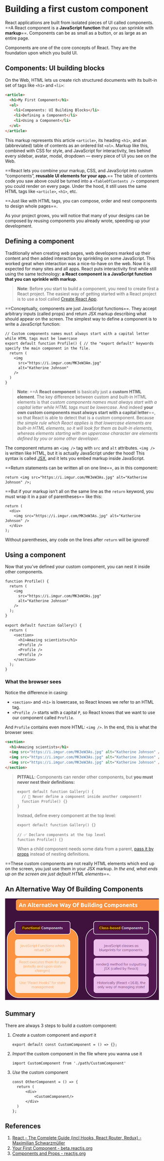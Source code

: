 # Building a first custom component

React applications are built from isolated pieces of UI called components. ==A React component is a **JavaScript function** that you can sprinkle with **markup**==. Components can be as small as a button, or as large as an entire page.

Components are one of the core concepts of React. They are the foundation upon which you build UI.

## Components: UI building blocks 

On the Web, HTML lets us create rich structured documents with its built-in set of tags like `<h1>` and `<li>`:

```html
<article>
  <h1>My First Component</h1>
  <ol>
    <li>Components: UI Building Blocks</li>
    <li>Defining a Component</li>
    <li>Using a Component</li>
  </ol>
</article>
```

This markup represents this article `<article>`, its heading `<h1>`, and an (abbreviated) table of contents as an ordered list `<ol>`. Markup like this, combined with CSS for style, and JavaScript for interactivity, lies behind every sidebar, avatar, modal, dropdown — every piece of UI you see on the Web.

==React lets you combine your markup, CSS, and JavaScript into custom “components”, **reusable UI elements for your app.**== The table of contents code you saw above could be turned into a `<TableOfContents />` component you could render on every page. Under the hood, it still uses the same HTML tags like `<article>`, `<h1>`, etc.

==Just like with HTML tags, you can compose, order and nest components to design whole pages==.

As your project grows, you will notice that many of your designs can be composed by reusing components you already wrote, speeding up your development.

## Defining a component 

Traditionally when creating web pages, web developers marked up their content and then added interaction by sprinkling on some JavaScript. This worked great when interaction was a nice-to-have on the web. Now it is expected for many sites and all apps. React puts interactivity first while still using the same technology: **a React component is a JavaScript function that you can sprinkle with markup**.

> **Note**: Before you start to build a component, you need to create first a React project. The easiest way of getting started with a React project is to use a tool called [Create React App](https://github.com/facebook/create-react-app).

==Conceptually, components are just JavaScript functions==. They accept arbitrary inputs (called props) and return JSX markup describing what should appear on the screen. The simplest way to define a component is to write a JavaScript function:

```react
// Custom components names must always start with a capital letter while HTML tags must be lowercase
export default function Profile() { // the "export default" keywords specify the main component in the file.
  return (
    <img
      src="https://i.imgur.com/MK3eW3Am.jpg"
      alt="Katherine Johnson"
    />
  )
}
```

> **Note**: ==A **React component** is basically just a **custom HTML element**. The key difference between custom and built-in HTML elements is that _custom components names must always start with a capital letter while HTML tags must be lowercase_. And indeed **your own custom components must always start with a capital letter**==, so that React is able to detect that is a custom component. Because _the simple rule which React applies is that lowercase elements are built-in HTML elements, so it will look for them as built-in elements, whereas elements starting with an uppercase character are elements defined by you or some other developer_.

The component returns an `<img />` tag with `src` and `alt` attributes. `<img />` is written like HTML, but it is actually JavaScript under the hood! This syntax is called [JSX](https://beta.reactjs.org/learn/writing-markup-with-jsx), and it lets you embed markup inside JavaScript.

==Return statements can be written all on one line==, as in this component:

```react
return <img src="https://i.imgur.com/MK3eW3As.jpg" alt="Katherine Johnson" />;
```

==But if your markup isn’t all on the same line as the `return` keyword, you must wrap it in a pair of parentheses== like this:

```react
return (
  <div>
    <img src="https://i.imgur.com/MK3eW3As.jpg" alt="Katherine Johnson" />
  </div>
);
```

Without parentheses, any code on the lines after `return` will be ignored!

## Using a component 

Now that you’ve defined your custom component, you can nest it inside other components.

```react
function Profile() {
  return (
    <img
      src="https://i.imgur.com/MK3eW3As.jpg"
      alt="Katherine Johnson"
    />
  );
}

export default function Gallery() {
  return (
    <section>
      <h1>Amazing scientists</h1>
      <Profile />
      <Profile />
      <Profile />
    </section>
  );
}
```

### What the browser sees 

Notice the difference in casing:

- `<section>` and `<h1>` is lowercase, so React knows we refer to an HTML tag.
- `<Profile />` starts with a capital `P`, so React knows that we want to use our component called `Profile`.

And `Profile` contains even more HTML: `<img />`. In the end, this is what the browser sees:

```html
<section>
  <h1>Amazing scientists</h1>
  <img src="https://i.imgur.com/MK3eW3As.jpg" alt="Katherine Johnson" />
  <img src="https://i.imgur.com/MK3eW3As.jpg" alt="Katherine Johnson" />
  <img src="https://i.imgur.com/MK3eW3As.jpg" alt="Katherine Johnson" />
</section>
```

> **PITFALL**: Components can render other components, but **you must never nest their definitions:**
>
> ```react
> export default function Gallery() {
>   // 🔴 Never define a component inside another component!
>   function Profile() {}
> }
> ```
>
>  Instead, define every component at the top level:
>
> ```react
> export default function Gallery() {}
> 
> // ✅ Declare components at the top level
> function Profile() {}
> ```
>
> When a child component needs some data from a parent, [pass it by props](https://beta.reactjs.org/learn/passing-props-to-a-component) instead of nesting definitions.

==These custom components are not really HTML elements which end up on the screen, you just use them in your JSX markup. _In the end, what ends up on the screen are just default HTML elements_==.

## An Alternative Way Of Building Components

![Alternative_way_of_building_components](../../img/Alternative_way_of_building_components.jpg)

## Summary

There are always 3 steps to build a custom component:

1. _Create_ a custom component and _export_ it

   ```rea
   export default const CustomComponent = () => {};
   ```

2. _Import_ the custom component in the file where you wanna use it

   ```react
   import CustomComponent from './path/CustomComponent'
   ```

3. _Use_ the custom component

   ```react
   const OtherComponent = () => {
     return (
         <div>
             <CustomComponent/>
         </div>
     )
   };
   ```

## References

1. [React - The Complete Guide (incl Hooks, React Router, Redux) - Maximilian Schwarzmüller](https://www.udemy.com/course/react-the-complete-guide-incl-redux/)
1. [Your First Component - beta.reactjs.org](https://beta.reactjs.org/learn/your-first-component)
1. [Components and Props - reactjs.org](https://reactjs.org/docs/components-and-props.html)
